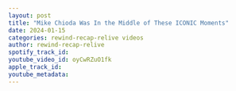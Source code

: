 ```yaml
---
layout: post
title: "Mike Chioda Was In the Middle of These ICONIC Moments"
date: 2024-01-15
categories: rewind-recap-relive videos
author: rewind-recap-relive
spotify_track_id: 
youtube_video_id: oyCwRZuO1fk
apple_track_id: 
youtube_metadata: 
---
```

